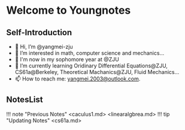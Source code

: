 # Welcome to Youngnotes
## Self-Introduction
- 👋 Hi, I’m @yangmei-zju
- 👀 I’m interested in math, computer science and mechanics...
- 💞️ I'm now in my sophomore year at @ZJU
- 🌱 I’m currently learning Oridinary Differential Equations@ZJU, CS61a@Berkeley, Theoretical Machanics@ZJU, Fluid Mechanics...
- 📫 How to reach me: yangmei.2003@outlook.com.
## NotesList
!!! note "Previous Notes"
    <caculus1.md>
    <linearalgbrea.md>
!!! tip "Updating Notes"
    <cs61a.md>
